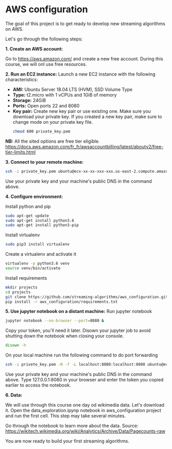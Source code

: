 # AWS configuration

The goal of this project is to get ready to develop new streaming algorithms on AWS.

Let's go through the following steps:

__1. Create an AWS account:__

Go to https://aws.amazon.com/ and create a new free account.
During this course, we will onl use free resources. 


__2. Run an EC2 instance:__
Launch a new EC2 instance with the following characteristics:
- __AMI:__ Ubuntu Server 18.04 LTS (HVM), SSD Volume Type
- __Type:__ t2.micro with 1 vCPUs and 1GiB of memory
- __Storage:__ 24GiB
- __Ports:__ Open ports 22 and 8080
- __Key pair:__ Create new key pair or use existing one. 
    Make sure you download your private key.
    If you created a new key pair, make sure to change mode on your private key file.
    ```bash
    chmod 600 private_key.pem
    ```

__NB:__ All the sited options are free tier eligible.
https://docs.aws.amazon.com/fr_fr/awsaccountbilling/latest/aboutv2/free-tier-limits.html

 
 __3. Connect to your remote machine:__
 ```bash
 ssh -i private_key.pem ubuntu@ecx-xx-xx-xxx-xxx.us-east-2.compute.amazonaws.com
 ```
Use your private key and your machine's public DNS in the command above.
 
 
 __4. Configure environment:__
 
 Install python and pip
 ```bash
 sudo apt-get update
 sudo apt-get install python3.6
 sudo apt-get install python3-pip

 ```
 Install virtualenv
 ```bash
 sudo pip3 install virtualenv 
 ```
 Create a virtualenv and activate it
 ```bash
 virtualenv -p python3.6 venv
 source venv/bin/activate
 ```
 Install requirements
 ```bash
 mkdir projects
 cd projects
 git clone https://github.com/streaming-algorithms/aws_configuration.git
 pip install -r aws_configuration/requirements.txt
 ```
 
 __5. Use jupyter notebook on a distant machine:__
 Run jupyter notebook
 ```bash
 jupyter notebook --no-browser --port=8080 &
 ```
 Copy your token, you'll need it later.
 Disown your jupyter job to avoid shutting down the notebook when closing your console.
 ```bash
 disown -h
 ```
 On your local machine run the following command to do port forwarding
 ```bash
 ssh -i privete_key.pem -N -f -L localhost:8080:localhost:8080 ubuntu@ecx-xx-xxx-xxx-xxx.eu-west-1.compute.amazonaws.com
 ```
 Use your private key and your machine's public DNS in the command above.
 Type 127.0.0.1:8080 in your browser and enter the token you copied earlier to access the notebook.
 
 
 __6. Data:__
 
 We will use through this course one day od wikimedia data. Let's download it.
 Open the data_exploration.ipynp notebook in aws_configuration project and run the 
 first cell. This step may take several minutes.
 
Go through the notebook to learn more about the data.
Source: https://wikitech.wikimedia.org/wiki/Analytics/Archive/Data/Pagecounts-raw
 
 
 You are now ready to build your first streaming algorithms.